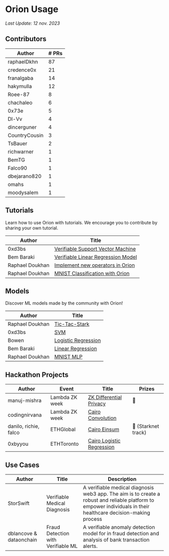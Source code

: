 # Orion Usage

*Last Update: 12 nov. 2023*

## Contributors

| Author        | # PRs |
| ------------- | ----- |
| raphaelDkhn   | 87    |
| credence0x    | 21    |
| franalgaba    | 14    |
| hakymulla     | 12    |
| Roee-87       | 8     |
| chachaleo     | 6     |
| 0x73e         | 5     |
| Dl-Vv         | 4     |
| dincerguner   | 4     |
| CountryCousin | 3     |
| TsBauer       | 2     |
| richwarner    | 1     |
| BemTG         | 1     |
| Falco90       | 1     |
| dbejarano820  | 1     |
| omahs         | 1     |
| moodysalem    | 1     |


## Tutorials

Learn how to use Orion with tutorials. We encourage you to contribute by sharing your own tutorial.

| Author          | Title                                                                                                                          |
| --------------- | ------------------------------------------------------------------------------------------------------------------------------ |
| 0xd3bs          | [Verifiable Support Vector Machine](https://orion.gizatech.xyz/academy/tutorials/verifiable-support-vector-machine)            |
| Bem Baraki      | [Verifiable Linear Regression Model](https://orion.gizatech.xyz/academy/tutorials/verifiable-linear-regression-model-in-orion) |
| Raphael Doukhan | [Implement new operators in Orion](https://orion.gizatech.xyz/academy/tutorials/implement-new-operators-in-orion)              |
| Raphael Doukhan | [MNIST Classification with Orion](https://orion.gizatech.xyz/academy/tutorials/mnist-classification-with-orion)                |

## Models

Discover ML models made by the community with Orion!

| Author          | Title                                                                                                                 |
| --------------- | --------------------------------------------------------------------------------------------------------------------- |
| Raphael Doukhan | [Tic-Tac-Stark](https://github.com/gizatechxyz/Tic-Tac-Stark)                                                         |
| 0xd3bs          | [SVM](https://github.com/gizatechxyz/orion_tutorials/blob/main/verifiable_support_vector_machine/notebooks/svm.ipynb) |
| Bowen           | [Logistic Regression](https://github.com/bowenyou/cairo-logistic-regression)                                          |
| Bem Baraki      | [Linear Regression](https://github.com/BemTG/Verifiable-Linear-Regression-)                                           |
| Raphael Doukhan | [MNIST MLP](https://github.com/gizatechxyz/orion_tutorials/blob/main/mnist_nn/QAT_MNIST_MLP.ipynb)                    |

## Hackathon Projects

| Author                | Event          | Title                                                                                  | Prizes             |
| --------------------- | -------------- | -------------------------------------------------------------------------------------- | ------------------ |
| manuj-mishra          | Lambda ZK week | [ZK Differential Privacy](https://github.com/manuj-mishra/zkdiffpriv)                  | 🏅                  |
| codingnirvana         | Lambda ZK week | [Cairo Convolution ](https://github.com/gizatechxyz/orion/pull/160)                    |                    |
| danilo, richie, falco | ETHGlobal      | [Cairo Einsum](https://x.com/danilowhk2/status/1683138159985545216?s=20)               | 🥇 (Starknet track) |
| 0xbyyou               | ETHToronto     | [Cairo Logistic Regression](https://x.com/gizatechxyz/status/1695016787698417770?s=20) |                    |

## Use Cases 

| Author                  | Title                              | Description                                                                                                                                                     |
| ----------------------- | ---------------------------------- | --------------------------------------------------------------------------------------------------------------------------------------------------------------- |
| StorSwift               | Verifiable Medical Diagnosis       | A verifiable medical diagnosis web3 app. The aim is to create a robust and reliable platform to empower individuals in their healthcare decision-making process |
| dblancove & dataonchain | Fraud Detection with Verifiable ML | A verifiable anomaly detection model for in fraud detection and analysis of bank transaction alerts.                                                            |
